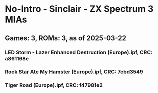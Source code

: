 # No-Intro - Sinclair - ZX Spectrum 3 MIAs
## Games: 3, ROMs: 3, as of 2025-03-22

### LED Storm - Lazer Enhanced Destruction (Europe).ipf, CRC: a861168e
### Rock Star Ate My Hamster (Europe).ipf, CRC: 7cbd3549
### Tiger Road (Europe).ipf, CRC: f47981e2

